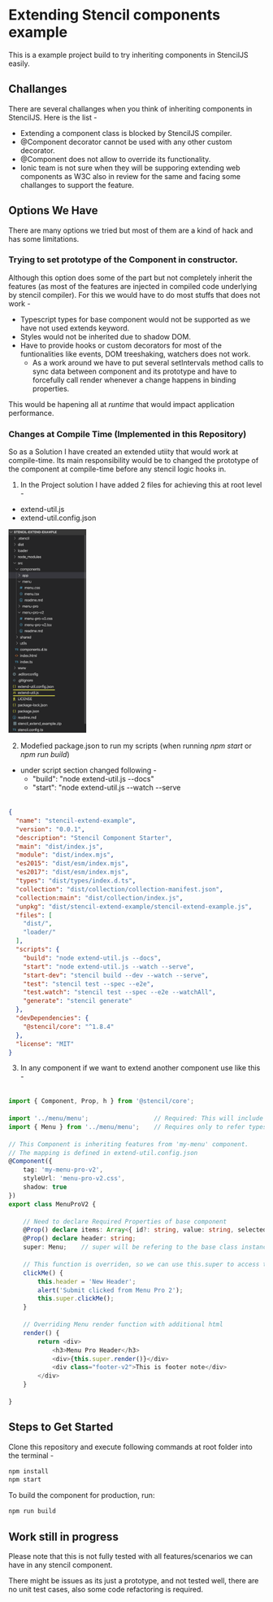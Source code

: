 # Extending Stencil components example

This is a example project build to try inheriting components in StencilJS easily.

## Challanges

There are several challanges when you think of inheriting components in StencilJS. Here is the list -

* Extending a component class is blocked by StencilJS compiler.
* @Component decorator cannot be used with any other custom decorator.
* @Component does not allow to override its functionality.
* Ionic team is not sure when they will be supporing extending web components as W3C also in review for the same and facing some challanges to support the feature.

## Options We Have

There are many options we tried but most of them are a kind of hack and has some limitations.

### Trying to set prototype of the Component in constructor.

Although this option does some of the part but not completely inherit the features (as most of the features are injected in compiled code underlying by stencil compiler).
For this we would have to do most stuffs that does not work -
- Typescript types for base component would not be supported as we have not used extends keyword.
- Styles would not be inherited due to shadow DOM.
- Have to provide hooks or custom decorators for most of the funtionalities like events, DOM treeshaking, watchers does not work.
  - As a work around we have to put several setIntervals method calls to sync data between component and its prototype and have to forcefully call render whenever a change happens in binding properties.

This would be hapening all at *runtime* that would impact application performance.

### Changes at Compile Time (Implemented in this Repository)

So as a Solution I have created an extended utiity that would work at compile-time.
Its main responsibility would be to changed the prototype of the component at compile-time before any stencil logic hooks in.

1. In the Project solution I have added 2 files for achieving this at root level -
- extend-util.js
- extend-util.config.json

<img src="snaps/project-structure.png" height="400" />

2. Modefied package.json to run my scripts (when running *npm start* or *npm run build*)
- under script section changed following -
  - "build": "node extend-util.js --docs"
  - "start": "node extend-util.js --watch --serve

```json

{
  "name": "stencil-extend-example",
  "version": "0.0.1",
  "description": "Stencil Component Starter",
  "main": "dist/index.js",
  "module": "dist/index.mjs",
  "es2015": "dist/esm/index.mjs",
  "es2017": "dist/esm/index.mjs",
  "types": "dist/types/index.d.ts",
  "collection": "dist/collection/collection-manifest.json",
  "collection:main": "dist/collection/index.js",
  "unpkg": "dist/stencil-extend-example/stencil-extend-example.js",
  "files": [
    "dist/",
    "loader/"
  ],
  "scripts": {
    "build": "node extend-util.js --docs",
    "start": "node extend-util.js --watch --serve",
    "start-dev": "stencil build --dev --watch --serve",
    "test": "stencil test --spec --e2e",
    "test.watch": "stencil test --spec --e2e --watchAll",
    "generate": "stencil generate"
  },
  "devDependencies": {
    "@stencil/core": "^1.8.4"
  },
  "license": "MIT"
}


```

3. In any component if we want to extend another component use like this -

```typescript

import { Component, Prop, h } from '@stencil/core';

import '../menu/menu';                  // Required: This will include the Extending component in same bundle.
import { Menu } from '../menu/menu';    // Requires only to refer types of base class

// This Component is inheriting features from 'my-menu' component.
// The mapping is defined in extend-util.config.json
@Component({
    tag: 'my-menu-pro-v2',
    styleUrl: 'menu-pro-v2.css',
    shadow: true
})
export class MenuProV2 {

    // Need to declare Required Properties of base component
    @Prop() declare items: Array<{ id?: string, value: string, selected?: boolean }>;
    @Prop() declare header: string;
    super: Menu;    // super will be refering to the base class instance

    // This function is overriden, so we can use this.super to access the base method functionality.
    clickMe() {
        this.header = 'New Header';
        alert('Submit clicked from Menu Pro 2');
        this.super.clickMe();
    }

    // Overriding Menu render function with additional html
    render() {
        return <div>
            <h3>Menu Pro Header</h3>
            <div>{this.super.render()}</div>
            <div class="footer-v2">This is footer note</div>
        </div>
    }

}

```

## Steps to Get Started

Clone this repository and execute following commands at root folder into the terminal -

```bash
npm install
npm start
```

To build the component for production, run:

```bash
npm run build
```

## Work still in progress

Please note that this is not fully tested with all features/scenarios we can have in any stencil component.

There might be issues as its just a prototype, and not tested well, there are no unit test cases, also some code refactoring is required.
